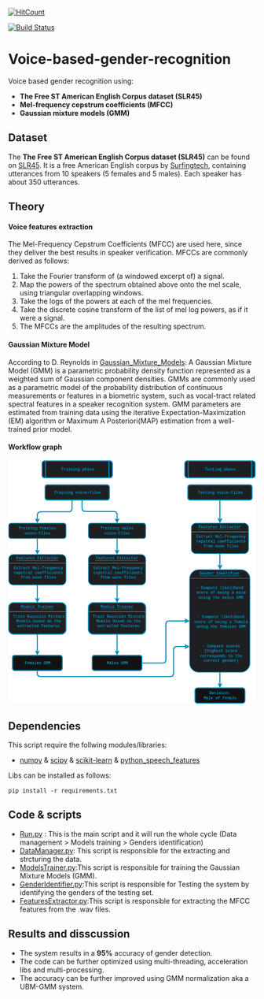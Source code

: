 [![HitCount](http://hits.dwyl.io/SuperKogito/Voice-based-gender-recognition.svg)](http://hits.dwyl.io/SuperKogito/Voice-based-gender-recognition)

[![Build Status](https://travis-ci.com/SuperKogito/Voice-based-gender-recognition.svg?branch=master)](https://travis-ci.com/SuperKogito/Voice-based-gender-recognition)

# Voice-based-gender-recognition
Voice based gender recognition using:
  - **The Free ST American English Corpus dataset (SLR45)**
  - **Mel-frequency cepstrum coefficients (MFCC)**
  - **Gaussian mixture models (GMM)**
## Dataset
The  **The Free ST American English Corpus dataset (SLR45)**  can be found on [SLR45](http://www.openslr.org/45/). It is a free American English corpus by [Surfingtech](www.surfing.ai), containing utterances from 10 speakers (5 females and 5 males). Each speaker has about 350 utterances.

## Theory

#### Voice features extraction
The Mel-Frequency Cepstrum Coefficients (MFCC) are used here, since they deliver the best results in speaker verification.
MFCCs are commonly derived as follows:
1. Take the Fourier transform of (a windowed excerpt of) a signal.
2. Map the powers of the spectrum obtained above onto the mel scale, using triangular overlapping windows.
3. Take the logs of the powers at each of the mel frequencies.
4. Take the discrete cosine transform of the list of mel log powers, as if it were a signal.
5. The MFCCs are the amplitudes of the resulting spectrum.

#### Gaussian Mixture Model
According to D. Reynolds in [Gaussian_Mixture_Models](https://pdfs.semanticscholar.org/734b/07b53c23f74a3b004d7fe341ae4fce462fc6.pdf):
A Gaussian Mixture Model (GMM) is a parametric probability density function represented as a weighted sum of Gaussian component densities. GMMs are commonly used as a parametric model of the probability distribution of continuous measurements or features in a biometric system, such as vocal-tract related spectral features in a speaker recognition system. GMM parameters are estimated from training data using the iterative Expectation-Maximization (EM) algorithm or Maximum A Posteriori(MAP) estimation from a well-trained prior model.

#### Workflow graph
<p align="center">
  <img src="genderspeaker.png" width="700"/>
</p>


## Dependencies
This script require the follwing modules/libraries:
* [numpy](http://www.numpy.org/) & [scipy](https://www.scipy.org/) & [scikit-learn](https://scikit-learn.org/stable/) & [python_speech_features](https://github.com/jameslyons/python_speech_features)

Libs can be installed as follows:
```
pip install -r requirements.txt
```
## Code & scripts
- [Run.py](Run.py) : This is the main script and it will run the whole cycle (Data management > Models training > Genders identification)
- [DataManager.py](Code/DataManager.py): This script is responsible for the extracting and strcturing the data.
- [ModelsTrainer.py](Code/ModelsTrainer.py):This script is responsible for training the Gaussian Mixture Models (GMM).
- [GenderIdentifier.py](Code/GenderIdentifier.py):This script is responsible for Testing the system by identifying the genders of the testing set.
- [FeaturesExtractor.py](Code/FeaturesExtractor.py):This script is responsible for extracting the MFCC features from the .wav files.

## Results and disscussion
- The system results in a **95%** accuracy of gender detection.
- The code can be further optimized using multi-threading, acceleration libs and multi-processing.
- The accuracy can be further improved using GMM normalization aka a UBM-GMM system.
